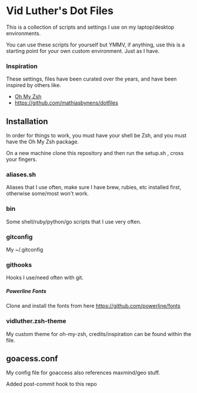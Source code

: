 # Vid Luther's Dot Files

This is a collection of scripts and settings I use on my laptop/desktop environments. 

You can use these scripts for yourself but YMMV, if anything, use this is a starting point for your
own custom environment. Just as I have. 

### Inspiration

These settings, files have been curated over the years, and have been inspired by others like.

 - [Oh My Zsh](https://github.com/ohmyzsh/ohmyzsh)
 - https://github.com/mathiasbynens/dotfiles

## Installation 

In order for things to work, you must have your shell be Zsh, and you must have the Oh My Zsh package.

On a new machine clone this repository and then run the setup.sh , cross your fingers. 


### aliases.sh
Aliases that I use often, make sure I have brew, rubies, etc installed first, otherwise some/most won't work. 


### bin

Some shell/ruby/python/go scripts that I use very often.

### gitconfig 
My ~/.gitconfig 

### githooks

Hooks I use/need often with git. 

##### Powerline Fonts 
Clone and install the fonts from here https://github.com/powerline/fonts

### vidluther.zsh-theme

My custom theme for oh-my-zsh, credits/inspiration can be found within the file.

## goacess.conf 
My config file for goaccess also references maxmind/geo stuff.

Added post-commit hook to this repo
